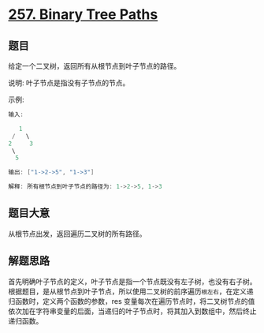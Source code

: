 # [257. Binary Tree Paths](https://leetcode-cn.com/problems/binary-tree-paths/)

## 题目

给定一个二叉树，返回所有从根节点到叶子节点的路径。

说明: 叶子节点是指没有子节点的节点。

示例:

```c
输入:

   1
 /   \
2     3
 \
  5

输出: ["1->2->5", "1->3"]

解释: 所有根节点到叶子节点的路径为: 1->2->5, 1->3
```

## 题目大意

从根节点出发，返回遍历二叉树的所有路径。

## 解题思路

首先明确叶子节点的定义，叶子节点是指一个节点既没有左子树，也没有右子树。
根据题目，是从根节点到叶子节点，所以使用二叉树的前序遍历`根左右`，在定义递归函数时，定义两个函数的参数，res 变量每次在遍历节点时，将二叉树节点的值依次加在字符串变量的后面，当递归的叶子节点时，将其加入到数组中，然后终止递归函数。
